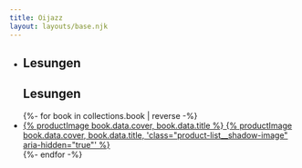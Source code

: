 ```yaml
---
title: Oijazz
layout: layouts/base.njk
---
```


<ul class="product-list">
  <li>
    <div class="reading">
      <h2>Lesungen</h2>
      <ul class="js_dates-section">
      </ul>
    </div>
    <div class="reading product-list__shadow-image">
      <h2>Lesungen</h2>
      <ul class="js_dates-section">
      </ul>
    </div>
  </li>
{%- for book in collections.book | reverse -%}
  <li>
    <a href="{{ book.url }}">
      {% productImage book.data.cover, book.data.title %}
      {% productImage book.data.cover, book.data.title, 'class="product-list__shadow-image" aria-hidden="true"' %}
    </a>
  </li>
{%- endfor -%}
</ul>
